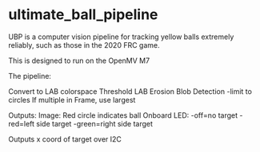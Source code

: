 # ultimate_ball_pipeline
UBP is a computer vision pipeline for tracking yellow balls extremely reliably, such as those in the 2020 FRC game. 

This is designed to run on the OpenMV M7

The pipeline: 

Convert to LAB colorspace 
Threshold LAB
Erosion 
Blob Detection 
-limit to circles
If multiple in Frame, use largest

Outputs: 
Image: Red circle indicates ball
Onboard LED: 
-off=no target
-red=left side target
-green=right side target

Outputs x coord of target over I2C
